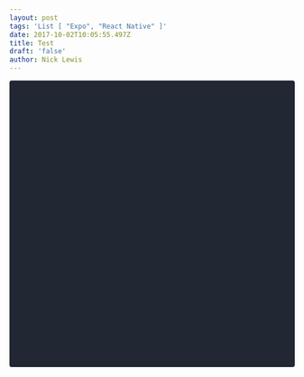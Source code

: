 ```yaml
---
layout: post
tags: 'List [ "Expo", "React Native" ]'
date: 2017-10-02T10:05:55.497Z
title: Test
draft: 'false'
author: Nick Lewis
---
```

<div data-snack-id="rkw1m42B-" data-snack-platform="ios" data-snack-preview="true" data-snack-theme="dark" style="overflow:hidden;background:#212733;border:1px solid rgba(0,0,0,.16);border-radius:4px;height:505px;width:100%"></div>
<script async src="https://snack.expo.io/embed.js"></script>

